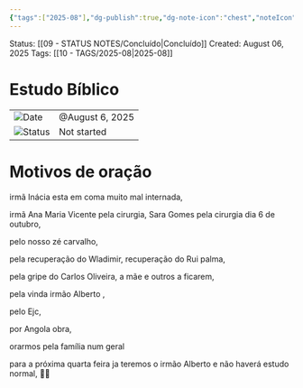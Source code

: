 ```yaml
---
{"tags":["2025-08"],"dg-publish":true,"dg-note-icon":"chest","noteIcon":"chest","permalink":"/06-daily-weekly-tasks/estudo-biblico-06-08-2025/","dgPassFrontmatter":true,"created":"2025-10-16T10:27:07.370+01:00","updated":"2025-10-25T17:55:52.044+01:00"}
---
```


 Status: [[09 - STATUS NOTES/Concluído\|Concluído]]
Created: August 06, 2025
Tags: [[10 - TAGS/2025-08\|2025-08]] 

# Estudo Bíblico

|   |   |
|---|---|
|![](Dashboard/Attachments/calendar_gray%201290.svg)Date|@August 6, 2025|
|![](Dashboard/Attachments/burst_gray%2012.svg)Status|Not started|

# Motivos de oração

irmã Inácia esta em coma muito mal internada,

irmã Ana Maria Vicente pela cirurgia, Sara Gomes pela cirurgia dia 6 de outubro,

pelo nosso zé carvalho,

pela recuperação do Wladimir, recuperação do Rui palma,

pela gripe do Carlos Oliveira, a mãe e outros a ficarem,

pela vinda irmão Alberto ,

pelo Ejc,

por Angola obra,

orarmos pela família num geral

para a próxima quarta feira ja teremos o irmão Alberto e não haverá estudo normal, 🙏🏽